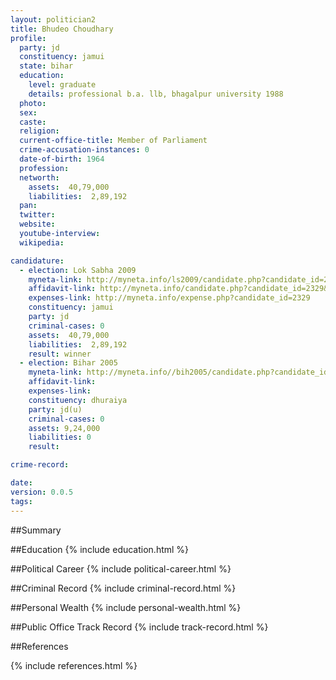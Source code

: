 ```yaml
---
layout: politician2
title: Bhudeo Choudhary
profile: 
  party: jd
  constituency: jamui
  state: bihar
  education: 
    level: graduate
    details: professional b.a. llb, bhagalpur university 1988
  photo: 
  sex: 
  caste: 
  religion: 
  current-office-title: Member of Parliament
  crime-accusation-instances: 0
  date-of-birth: 1964
  profession: 
  networth: 
    assets:  40,79,000
    liabilities:  2,89,192
  pan: 
  twitter: 
  website: 
  youtube-interview: 
  wikipedia: 

candidature: 
  - election: Lok Sabha 2009
    myneta-link: http://myneta.info/ls2009/candidate.php?candidate_id=2329
    affidavit-link: http://myneta.info/candidate.php?candidate_id=2329&scan=original
    expenses-link: http://myneta.info/expense.php?candidate_id=2329
    constituency: jamui 
    party: jd
    criminal-cases: 0
    assets:  40,79,000
    liabilities:  2,89,192
    result: winner 
  - election: Bihar 2005
    myneta-link: http://myneta.info//bih2005/candidate.php?candidate_id=31
    affidavit-link: 
    expenses-link: 
    constituency: dhuraiya 
    party: jd(u)
    criminal-cases: 0
    assets: 9,24,000
    liabilities: 0
    result:  

crime-record: 

date: 
version: 0.0.5
tags: 
---
```

##Summary


##Education
{% include education.html %}


##Political Career
{% include political-career.html %}


##Criminal Record
{% include criminal-record.html %}


##Personal Wealth
{% include personal-wealth.html %}


##Public Office Track Record
{% include track-record.html %}


##References


{% include references.html %}